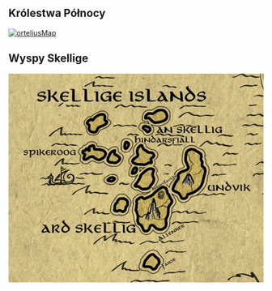 ## Królestwa Północy

[![orteliusMap](https://github.com/nipsufn/dnd-ki/raw/master/img/orteliusMap.jpg "Mapa-Orteliusa")](https://nipsufn.github.io/journal-dnd-ki/image.html?image=https://github.com/nipsufn/dnd-ki/raw/master/img/orteliusMap.jpg&title=Mapa-Orteliusa)<a id="mapa_orteliusa"></a>

## Wyspy Skellige

[![mapaSkellige](https://github.com/nipsufn/dnd-ki/raw/master/img/mapaSkellige.jpg "Mapa-Skellige")](https://nipsufn.github.io/journal-dnd-ki/image.html?image=https://github.com/nipsufn/dnd-ki/raw/master/img/mapaSkellige.jpg&title=Mapa-Skellige)<a id="mapa_skellige"></a>
